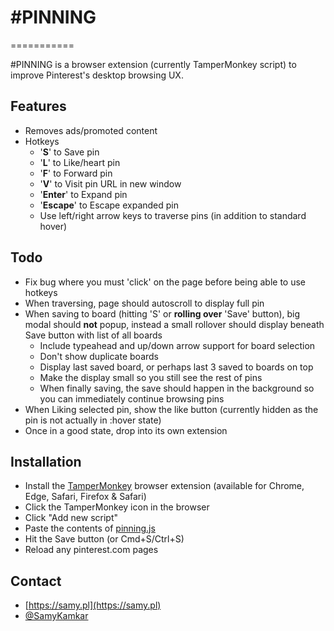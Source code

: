 # #PINNING

===========

\#PINNING is a browser extension (currently TamperMonkey script) to improve Pinterest's desktop browsing UX.

## Features
* Removes ads/promoted content
* Hotkeys
	* '**S**' to Save pin
	* '**L**' to Like/heart pin
	* '**F**' to Forward pin
	* '**V**' to Visit pin URL in new window
	* '**Enter**' to Expand pin
	* '**Escape**' to Escape expanded pin
	* Use left/right arrow keys to traverse pins (in addition to standard hover)

## Todo
* Fix bug where you must 'click' on the page before being able to use hotkeys
* When traversing, page should autoscroll to display full pin
* When saving to board (hitting 'S' or **rolling over** 'Save' button), big modal should **not** popup, instead a small rollover should display beneath Save button with list of all boards
	* Include typeahead and up/down arrow support for board selection
	* Don't show duplicate boards
	* Display last saved board, or perhaps last 3 saved to boards on top
	* Make the display small so you still see the rest of pins
	* When finally saving, the save should happen in the background so you can immediately continue browsing pins
* When Liking selected pin, show the like button (currently hidden as the pin is not actually in :hover state)
* Once in a good state, drop into its own extension

## Installation

* Install the [TamperMonkey](https://tampermonkey.net/) browser extension (available for Chrome, Edge, Safari, Firefox & Safari)
* Click the TamperMonkey icon in the browser
* Click "Add new script"
* Paste the contents of [pinning.js](https://raw.githubusercontent.com/samyk/pinning/master/pinning.js)
* Hit the Save button (or Cmd+S/Ctrl+S)
* Reload any pinterest.com pages

## Contact
* [https://samy.pl](https://samy.pl)
* [@SamyKamkar](https://twitter.com/samykamkar/)

